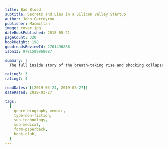 ```yaml
---
title: Bad Blood
subtitle: Secrets and Lies in a Silicon Valley Startup
author: John Carreyrou
publisher: Macmillan
image: cover.jpg
dateBookPublished: 2018-05-21
pageCount: 320
bookHeight: 198
goodreadsReviewId: 2761496886
isbn13: 9781509868087

summary: |
  The full inside story of the breath-taking rise and shocking collapse of Theranos, the multibillion-dollar biotech startup, by the prize-winning journalist who first broke the story and pursued it to the end, despite pressure from its charismatic CEO and threats by her lawyers.

rating5: 3
rating7: 4

readDates: [[2019-03-24, 2019-03-27]]
dateRated: 2019-03-27

tags:
  [
    genre-biography-memoir,
    type-non-fiction,
    sub-technology,
    sub-medical,
    form-paperback,
    book-club,
  ]
---
```

